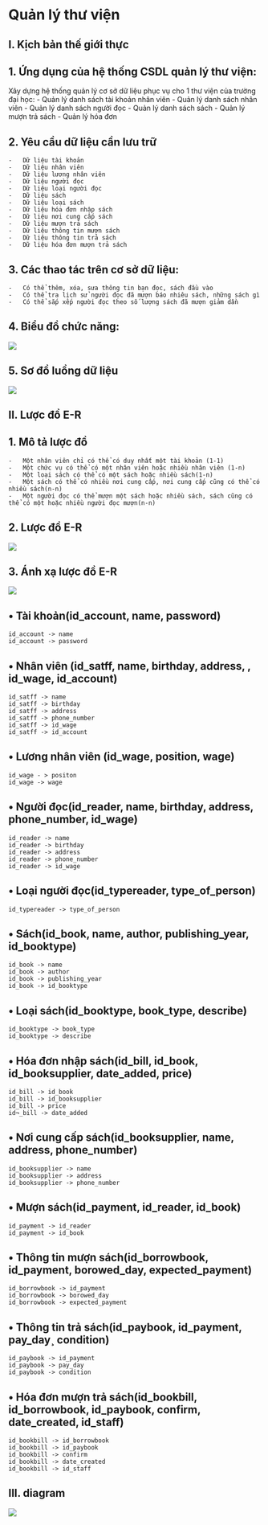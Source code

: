 # Quản lý thư viện

## I.	Kịch bản thế giới thực
    
## 1.	Ứng dụng của hệ thống CSDL quản lý thư viện:
  Xây dựng hệ thống quản lý cơ sở dữ liệu phục vụ cho 1 thư viện của trường đại học:
    -	Quản lý danh sách tài khoản nhân viên
    -	Quản lý  danh sách nhân viên
    -	Quản lý danh sách người đọc
    -	Quản lý danh sách sách 
    -	Quản lý mượn trả sách
    -	Quản lý hóa đơn
## 2.	Yêu cầu dữ liệu cần lưu trữ
    -	Dữ liệu tài khoản
    -	Dữ liệu nhân viên
    -	Dữ liệu lương nhân viên
    -	Dữ liệu người đọc
    -	Dữ liệu loại người đọc
    -	Dữ liệu sách
    -	Dữ liệu loại sách
    -	Dữ liệu hóa đơn nhập sách
    -	Dữ liệu nơi cung cấp sách
    -	Dữ liệu mượn trả sách
    -	Dữ liệu thông tin mượn sách
    -	Dữ liệu thông tin trả sách
    -	Dữ liệu hóa đơn mượn trả sách
## 3.	Các thao tác trên cơ sở dữ liệu:
    -	Có thể thêm, xóa, sưa thông tin bạn đọc, sách đầu vào
    -	Có thể tra lịch sử người đọc đã mượn báo nhiêu sách, những sách gì
    -	Có thể sắp xếp người đọc theo số lượng sách đã mượn giảm dần
## 4.	Biểu đồ chức năng:
![](chucnang.drawio.png)
## 5. Sơ đồ luồng dữ liệu
![](sơ%20đồ%20luồng%20dữ%20liệu%20hệ%20thống.drawio.png)
## II. Lược đồ E-R
## 1. Mô tả lược đồ
    -	Một nhân viên chỉ có thể có duy nhất một tài khoản (1-1)
    -	Một chức vụ có thể có một nhân viên hoặc nhiều nhân viên (1-n)
    -	Một loại sách có thể có một sách hoặc nhiều sách(1-n)
    -	Một sách có thể có nhiều nơi cung cấp, nơi cung cấp cũng có thể có nhiều sách(n-n)
    -	Một người đọc có thể mượn một sách hoặc nhiều sách, sách cũng có thể có một hoặc nhiều người đọc mượn(n-n)
## 2. Lược đồ E-R
![](classdirma.drawio.png)

## 3. Ánh xạ lược đồ E-R
![](Ánh%20xạ%20lược%20đồ%20E-R.drawio%20(1).png)

## • Tài khoản(id_account, name, password)
    id_account -> name
    id_account -> password
## • Nhân viên (id_satff, name, birthday, address, , id_wage, id_account)
    id_satff -> name
    id_satff -> birthday
    id_satff -> address
    id_satff -> phone_number
    id_satff -> id_wage
    id_satff -> id_account
## • Lương nhân viên (id_wage, position, wage)
    id_wage - > positon
    id_wage -> wage
## • Người đọc(id_reader, name, birthday, address, phone_number, id_wage)
    id_reader -> name
    id_reader -> birthday
    id_reader -> address
    id_reader -> phone_number
    id_reader -> id_wage
## • Loại người đọc(id_typereader, type_of_person)
    id_typereader -> type_of_person
## • Sách(id_book, name, author, publishing_year,  id_booktype)
    id_book -> name
    id_book -> author
    id_book -> publishing_year
    id_book -> id_booktype
## • Loại sách(id_booktype, book_type, describe)
    id_booktype -> book_type
    id_booktype -> describe
## • Hóa đơn nhập sách(id_bill, id_book, id_booksupplier, date_added, price)
    id_bill -> id_book
    id_bill -> id_booksupplier
    id_bill -> price
    id¬_bill -> date_added
## • Nơi cung cấp sách(id_booksupplier, name, address, phone_number)
    id_booksupplier -> name
    id_booksupplier -> address
    id_booksupplier -> phone_number
## • Mượn sách(id_payment, id_reader, id_book)
    id_payment -> id_reader
    id_payment -> id_book
## • Thông tin mượn sách(id_borrowbook, id_payment, borowed_day, expected_payment)
    id_borrowbook -> id_payment
    id_borrowbook -> borowed_day
    id_borrowbook -> expected_payment
## • Thông tin trả sách(id_paybook, id_payment, pay_day¸ condition)
    id_paybook -> id_payment
    id_paybook -> pay_day
    id_paybook -> condition
## • Hóa đơn mượn trả sách(id_bookbill, id_borrowbook, id_paybook, confirm, date_created, id_staff)
    id_bookbill -> id_borrowbook
    id_bookbill -> id_paybook
    id_bookbill -> confirm
    id_bookbill -> date_created
    id_bookbill -> id_staff

## III. diagram
![](diagram.png)
